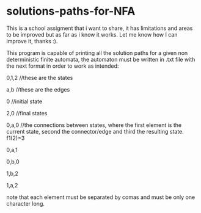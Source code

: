 # solutions-paths-for-NFA
This is a school assigment that i want to share, it has limitations and areas to be improved but as far as i know it works. Let me know how I can improve it, thanks :).

This program is capable of printing all the solution paths for a given non deterministic finite automata, the automaton must be written in .txt file 
with the next format in order to work as intended:

0,1,2     //these are the states 

a,b       //these are the edges

0         //initial state

2,0      //final states

0,a,0    //the connections between states, where the first element is the current state, second the connector/edge and third the resulting state. f1(2)=3

0,a,1

0,b,0

1,b,2

1,a,2

note that each element must be separated by comas and must be only one character long.
